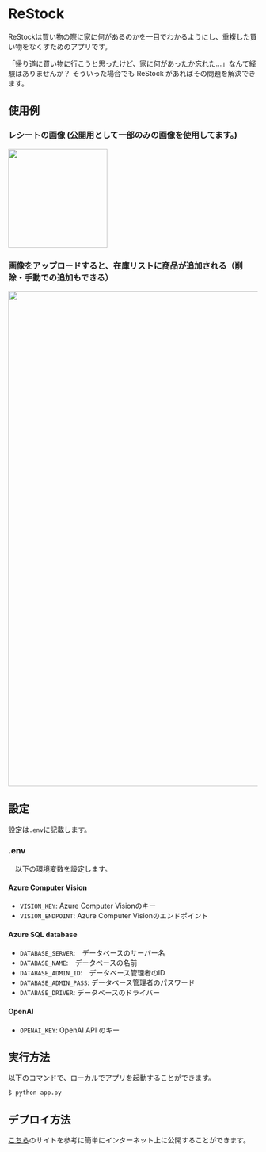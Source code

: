 # ReStock
ReStockは買い物の際に家に何があるのかを一目でわかるようにし、重複した買い物をなくすためのアプリです。

「帰り道に買い物に行こうと思ったけど、家に何があったか忘れた…」なんて経験はありませんか？
そういった場合でも ReStock があればその問題を解決できます。

## 使用例
### レシートの画像 (公開用として一部のみの画像を使用してます。)
<img src="https://github.com/Utricularor/ReStock/assets/75835652/c25e198a-6cec-4223-9b83-68db5595a9d2" width=200>

### 画像をアップロードすると、在庫リストに商品が追加される（削除・手動での追加もできる）
<img src="https://github.com/Utricularor/ReStock/assets/75835652/68a34030-f29b-41f0-b1bd-d22d4ad66c06" width=1000 >

## 設定
設定は`.env`に記載します。
### .env
　以下の環境変数を設定します。

#### Azure Computer Vision
- `VISION_KEY`: Azure Computer Visionのキー
- `VISION_ENDPOINT`: Azure Computer Visionのエンドポイント

#### Azure SQL database
- `DATABASE_SERVER`:　データベースのサーバー名
- `DATABASE_NAME`:　データベースの名前
- `DATABASE_ADMIN_ID`:　データベース管理者のID
- `DATABASE_ADMIN_PASS`: データベース管理者のパスワード
- `DATABASE_DRIVER`: データベースのドライバー

#### OpenAI
- `OPENAI_KEY`: OpenAI API のキー

## 実行方法
以下のコマンドで、ローカルでアプリを起動することができます。

```bash
$ python app.py
```

## デプロイ方法
[こちら](https://learn.microsoft.com/ja-jp/azure/app-service/quickstart-python?tabs=flask%2Cwindows%2Cazure-portal%2Cvscode-deploy%2Cdeploy-instructions-azportal%2Cterminal-bash%2Cdeploy-instructions-zip-azcli)のサイトを参考に簡単にインターネット上に公開することができます。
